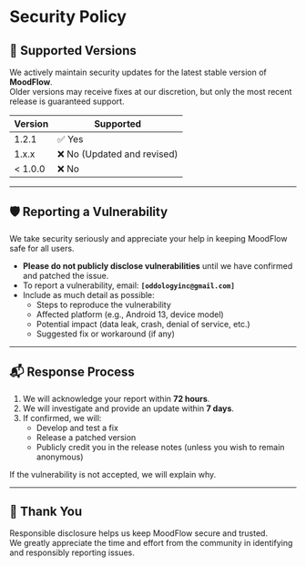 # Security Policy

## 🔐 Supported Versions
We actively maintain security updates for the latest stable version of **MoodFlow**.  
Older versions may receive fixes at our discretion, but only the most recent release is guaranteed support.

| Version | Supported          |
| ------- | ------------------ |
| 1.2.1   | ✅ Yes             |
| 1.x.x   | ❌ No (Updated and revised) |
| < 1.0.0 | ❌ No               |

---

## 🛡️ Reporting a Vulnerability
We take security seriously and appreciate your help in keeping MoodFlow safe for all users.

- **Please do not publicly disclose vulnerabilities** until we have confirmed and patched the issue.  
- To report a vulnerability, email: **`[oddologyinc@gmail.com]`**  
- Include as much detail as possible:
  - Steps to reproduce the vulnerability  
  - Affected platform (e.g., Android 13, device model)  
  - Potential impact (data leak, crash, denial of service, etc.)  
  - Suggested fix or workaround (if any)  

---

## 📬 Response Process
1. We will acknowledge your report within **72 hours**.  
2. We will investigate and provide an update within **7 days**.  
3. If confirmed, we will:
   - Develop and test a fix  
   - Release a patched version  
   - Publicly credit you in the release notes (unless you wish to remain anonymous)  

If the vulnerability is not accepted, we will explain why.  

---

## 🙏 Thank You
Responsible disclosure helps us keep MoodFlow secure and trusted.  
We greatly appreciate the time and effort from the community in identifying and responsibly reporting issues.  
